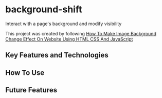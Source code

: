 # background-shift
Interact with a page's background and modify visibility

This project was created by following [How To Make Image Background Change Effect On Website Using HTML CSS And JavaScript](https://youtu.be/Z7kmaWcMJBY?si=4lcV7Jv_SfPwzbZ5)

## Key Features and Technologies

## How To Use

## Future Features
